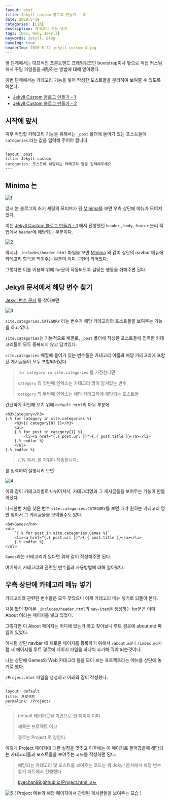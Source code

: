 ```yaml
---
layout: post
title: Jekyll custom 블로그 만들기 - 3
date: 2020-5-19
categories: [Lib]
description: 카테고리 기능 넣기
tags: [Dev, Web, Jekyll]
keywords: Jekyll, Blog
haveImg: true
headerImg: 2020-5-22-jekyll-custom-4.jpg
---
```


앞 단계에서는 대표적인 프론트엔드 프레임워크인 bootstrap이나 앞으로 직접 커스텀 해서 꾸밀 파일들을 세팅하는 방법에 대해 알아봤다.

이번 단계에서는 카테고리 기능을 넣어 작성한 포스트들을 분리하여 보여줄 수 있도록 해본다.

- [Jekyll Custom 블로그 만들기 - 1](/lib/2018/12/28/jekyll-custom-1)
- [Jekyll Custom 블로그 만들기 - 2](/lib/2018/12/29/jekyll-custom-2)


## 시작에 앞서
이후 작업할 카테고리 기능을 위해서는 `_post` 폴더에 들어가 있는 포스트들에 `categories` 라는 값을 입력해 주어야 합니다.
```
---
layout: post
title: Jekyll-custom
categories: 포스트에 해당하는 카테고리 명을 입력해주세요
---
```

## Minima 는
![1](/assets/img/2020-5-19-jekyll-custom-3/1.png)

앞서 본 블로그의 초기 세팅의 모티브가 된 [Minima](https://jekyll.github.io/minima/)를 보면 
우측 상단에 메뉴가 모여져 있다.

이는 [Jekyll Custom 블로그 만들기 - 1](/lib/2018/12/28/jekyll-custom-1) 에서 진행했던 `header` , `body`, `footer` 분리 작업에서 `header`에 해당되는 부분이다.


![2](/assets/img/2020-5-19-jekyll-custom-3/2.png)

역시나 `_includes/header.html` 파일을 보면  [Minima](https://jekyll.github.io/minima/) 와 같이 상단의 navbar 메뉴에 카테고리 항목을 띄워주는 부분이 이미 구현이 되어있다.

그렇다면 이를 이용해 위에 for문이 작동되도록 걸맞는 행동을 취해주면 된다.


## Jekyll 문서에서 해당 변수 찾기
[Jekyll 변수 문서](https://jekyllrb-ko.github.io/docs/variables/) 를 찾아보면 

![3](/assets/img/2020-5-19-jekyll-custom-3/3.png)

`site.categories.CATEGORY` 라는 변수가 해당 카테고리의 포스트들을 보여주는 기능을 하고 있다.

`site.categories`는 기본적으로 배열로, `_post` 폴더에 작성한 포스트들에 입력한 카테고리들이 모두 중복되지 않고 담겨있다.

`site.categories` 배열에 들어가 있는 변수들은 카테고리 이름과 해당 카테고리에 포함된 게시글들이 모두 포함되어있다.

> `for category in site.categories`  를 가정한다면
>
> `category` 의 첫번째 인덱스는 카테고리 명이 담겨있는 변수
>
> `category` 의 두번째 인덱스는 해당 카테고리에 해당되는 포스트들


간단하게 확인해 보기 위에 `default.html`의 아무 부분에 

```
<h3>Category</h3>
{.% for category in site.categories %}
    <h3>{{ category[0] }}</h3>
    <ul>
    {.% for post in category[1] %}
        <li><a href="{.{ post.url }}">{.{ post.title }}</a></li>
    {.% endfor %}
    </ul>
{.% endfor %}
```
> {.% 에서 .을 지워야 작동됩니다.

를 입력하여 실행시켜 보면

![4](/assets/img/2020-5-19-jekyll-custom-3/4.png)

이와 같이 카테고리별로 나뉘어져서, 카테고리명과 그 게시글들을 보여주는 기능이 만들어졌다.

다시한번 처음 찾은 변수 `site.categories.CATEGORY`를 보면 내가 원하는 카테고리 명만 찾아서 그 게시글들을 보여줄수도 있다.
```
<h4>Games</h4>
<ul>
    `{.% for post in site.categories.Games %}`
    <li><a href="{.{ post.url }}">{.{ post.title }}</a></li>
    {.% endfor %}
</ul>
```
`Games`라는 카테고리가 있다면 위와 같이 작성해주면 된다.

여기까지 카테고리와 관련된 변수들과 사용방법에 대해 알아봤다.

## 우측 상단에 카테고리 메뉴 넣기
카테고리와 관련된 변수들은 모두 찾았으니 이제 카테고리 메뉴 넣기로 되돌아 본다.

처음 봤던 찾아본 `_includes/header.html`의 `nav-item`을 생성하는 for문은 이미 About 이라는 페이지를 넣고 있었다.

그렇다면 이 About 페이지는 어디에 있는가 하고 찾아보니 루트 경로에 about.md 파일이 있었다.

이처럼 상단 navbar 에 새로운 페이지를 등록하기 위해서 `/about.md`나 `/index.md`처럼 새 페이지를 루트 경로에 페이지 파일을 하나씩 추가해 줘야 되는것이다.

나는 상단에 Games와 Web 카테고리 들을 모아 보는 프로젝트라는 메뉴를 상단에 놓기로 했다.

`/Project.html` 파일을 생성하고 아래와 같이 작성했다.

```
---
layout: default
title: 프로젝트
permalink: /Project/
---
```
> default 레이아웃을 기반으로 한 페이지 이며
> 
> 제목은 프로젝트 이고
>
> 경로는 Project 로 칭한다.

이렇게 Project 페이지에 대한 설정을 맞추고 이후에는 이 페이지로 들어갔을때 해당되는 카테고리들과 포스트들을 보여주는 코드를 작성하면 된다.

> 해당되는 카테고리 및 포스트를 보여주는 코드는 위 Jekyll 문서에서 해당 변수 찾기 파트에서 진행했다.
>
> [kyechan99.github.io/Project.html 코드](https://github.com/kyechan99/kyechan99.github.io/blob/master/Project.html)


![5](/assets/img/2020-5-19-jekyll-custom-3/5.png)
( Project 메뉴와 해당 페이지에서 관련된 게시글들을 보여주는 모습 )

